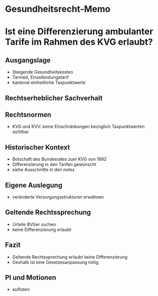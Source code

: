 # Gesundheitsrecht-Memo

# Ist eine Differenzierung ambulanter Tarife im Rahmen des KVG erlaubt?

## Ausgangslage
- Steigende Gesundheitskosten
- Tarmed, Einzelleistungstarif
- kantonal einheitliche Taxpunktwerte

## Rechtserheblicher Sachverhalt

## Rechtsnormen
- KVG und KVV: keine Einschränkungen bezüglich Taxpunktwerten sichtbar

## Historischer Kontext
- Botschaft des Bundesrates zum KVG von 1992
- Differenzierung in den Tarifen gewünscht
- siehe Ausschnitte in den notes

## Eigene Auslegung
- veränderte Versorgungsstrukturen erwähnen

## Geltende Rechtssprechung
- Urteile BVGer suchen
- keine Differenzierung erlaubt

## Fazit
- Geltende Rechtssprechung erlaubt keine Differenzierung
- Deshalb ist eine Gesetzesanpassung nötig

## PI und Motionen
- auflisten
